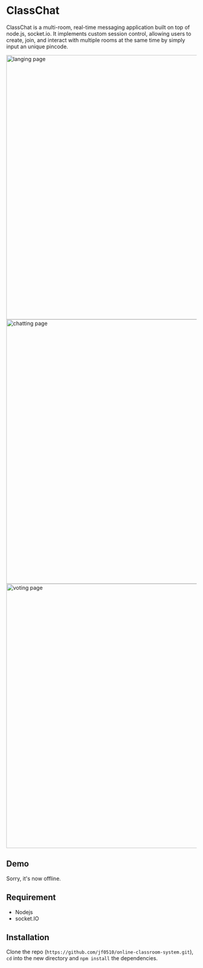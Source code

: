 # ClassChat
ClassChat is a multi-room, real-time messaging application built on top of node.js, socket.io. It implements custom session control, allowing users to create, join, and interact with multiple rooms at the same time by simply input an unique pincode. 

<img src=".images/landing.png" alt="langing page" width="700">

<img src=".images/chat.png" alt="chatting page" width="700">

<img src=".images/vote.png" alt="voting page" width="700">

## Demo
Sorry, it's now offline.

## Requirement
- Nodejs
- socket.IO

## Installation
Clone the repo (`https://github.com/jf0510/online-classroom-system.git`), `cd` into the new directory and `npm install` the dependencies. 
